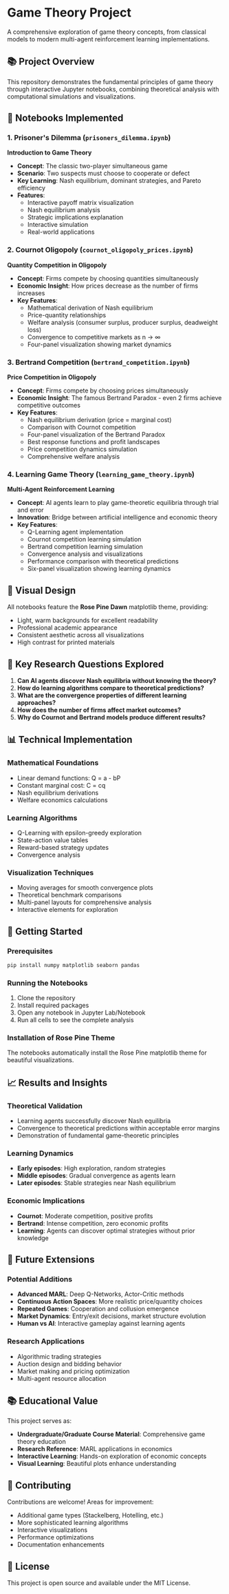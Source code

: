 # Game Theory Project

A comprehensive exploration of game theory concepts, from classical models to modern multi-agent reinforcement learning implementations.

## 📚 Project Overview

This repository demonstrates the fundamental principles of game theory through interactive Jupyter notebooks, combining theoretical analysis with computational simulations and visualizations.

## 🎯 Notebooks Implemented

### 1. **Prisoner's Dilemma** (`prisoners_dilemma.ipynb`)
**Introduction to Game Theory**

- **Concept**: The classic two-player simultaneous game
- **Scenario**: Two suspects must choose to cooperate or defect
- **Key Learning**: Nash equilibrium, dominant strategies, and Pareto efficiency
- **Features**:
  - Interactive payoff matrix visualization
  - Nash equilibrium analysis
  - Strategic implications explanation
  - Interactive simulation
  - Real-world applications

### 2. **Cournot Oligopoly** (`cournot_oligopoly_prices.ipynb`)
**Quantity Competition in Oligopoly**

- **Concept**: Firms compete by choosing quantities simultaneously
- **Economic Insight**: How prices decrease as the number of firms increases
- **Key Features**:
  - Mathematical derivation of Nash equilibrium
  - Price-quantity relationships
  - Welfare analysis (consumer surplus, producer surplus, deadweight loss)
  - Convergence to competitive markets as n → ∞
  - Four-panel visualization showing market dynamics

### 3. **Bertrand Competition** (`bertrand_competition.ipynb`)
**Price Competition in Oligopoly**

- **Concept**: Firms compete by choosing prices simultaneously
- **Economic Insight**: The famous Bertrand Paradox - even 2 firms achieve competitive outcomes
- **Key Features**:
  - Nash equilibrium derivation (price = marginal cost)
  - Comparison with Cournot competition
  - Four-panel visualization of the Bertrand Paradox
  - Best response functions and profit landscapes
  - Price competition dynamics simulation
  - Comprehensive welfare analysis

### 4. **Learning Game Theory** (`learning_game_theory.ipynb`)
**Multi-Agent Reinforcement Learning**

- **Concept**: AI agents learn to play game-theoretic equilibria through trial and error
- **Innovation**: Bridge between artificial intelligence and economic theory
- **Key Features**:
  - Q-Learning agent implementation
  - Cournot competition learning simulation
  - Bertrand competition learning simulation
  - Convergence analysis and visualizations
  - Performance comparison with theoretical predictions
  - Six-panel visualization showing learning dynamics

## 🎨 Visual Design

All notebooks feature the **Rose Pine Dawn** matplotlib theme, providing:
- Light, warm backgrounds for excellent readability
- Professional academic appearance
- Consistent aesthetic across all visualizations
- High contrast for printed materials

## 🔬 Key Research Questions Explored

1. **Can AI agents discover Nash equilibria without knowing the theory?**
2. **How do learning algorithms compare to theoretical predictions?**
3. **What are the convergence properties of different learning approaches?**
4. **How does the number of firms affect market outcomes?**
5. **Why do Cournot and Bertrand models produce different results?**

## 📊 Technical Implementation

### **Mathematical Foundations**
- Linear demand functions: Q = a - bP
- Constant marginal cost: C = cq
- Nash equilibrium derivations
- Welfare economics calculations

### **Learning Algorithms**
- Q-Learning with epsilon-greedy exploration
- State-action value tables
- Reward-based strategy updates
- Convergence analysis

### **Visualization Techniques**
- Moving averages for smooth convergence plots
- Theoretical benchmark comparisons
- Multi-panel layouts for comprehensive analysis
- Interactive elements for exploration

## 🚀 Getting Started

### **Prerequisites**
```bash
pip install numpy matplotlib seaborn pandas
```

### **Running the Notebooks**
1. Clone the repository
2. Install required packages
3. Open any notebook in Jupyter Lab/Notebook
4. Run all cells to see the complete analysis

### **Installation of Rose Pine Theme**
The notebooks automatically install the Rose Pine matplotlib theme for beautiful visualizations.

## 📈 Results and Insights

### **Theoretical Validation**
- Learning agents successfully discover Nash equilibria
- Convergence to theoretical predictions within acceptable error margins
- Demonstration of fundamental game-theoretic principles

### **Learning Dynamics**
- **Early episodes**: High exploration, random strategies
- **Middle episodes**: Gradual convergence as agents learn
- **Later episodes**: Stable strategies near Nash equilibrium

### **Economic Implications**
- **Cournot**: Moderate competition, positive profits
- **Bertrand**: Intense competition, zero economic profits
- **Learning**: Agents can discover optimal strategies without prior knowledge

## 🔮 Future Extensions

### **Potential Additions**
- **Advanced MARL**: Deep Q-Networks, Actor-Critic methods
- **Continuous Action Spaces**: More realistic price/quantity choices
- **Repeated Games**: Cooperation and collusion emergence
- **Market Dynamics**: Entry/exit decisions, market structure evolution
- **Human vs AI**: Interactive gameplay against learning agents

### **Research Applications**
- Algorithmic trading strategies
- Auction design and bidding behavior
- Market making and pricing optimization
- Multi-agent resource allocation

## 📚 Educational Value

This project serves as:
- **Undergraduate/Graduate Course Material**: Comprehensive game theory education
- **Research Reference**: MARL applications in economics
- **Interactive Learning**: Hands-on exploration of economic concepts
- **Visual Learning**: Beautiful plots enhance understanding

## 🤝 Contributing

Contributions are welcome! Areas for improvement:
- Additional game types (Stackelberg, Hotelling, etc.)
- More sophisticated learning algorithms
- Interactive visualizations
- Performance optimizations
- Documentation enhancements

## 📄 License

This project is open source and available under the MIT License.
